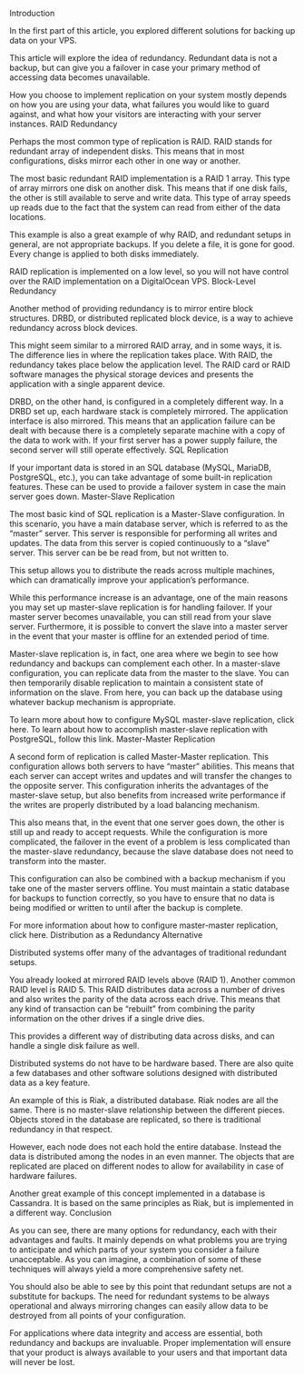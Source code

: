 Introduction

In the first part of this article, you explored different solutions for backing up data on your VPS.

This article will explore the idea of redundancy. Redundant data is not a backup, but can give you a failover in case your primary method of accessing data becomes unavailable.

How you choose to implement replication on your system mostly depends on how you are using your data, what failures you would like to guard against, and what how your visitors are interacting with your server instances.
RAID Redundancy

Perhaps the most common type of replication is RAID. RAID stands for redundant array of independent disks. This means that in most configurations, disks mirror each other in one way or another.

The most basic redundant RAID implementation is a RAID 1 array. This type of array mirrors one disk on another disk. This means that if one disk fails, the other is still available to serve and write data. This type of array speeds up reads due to the fact that the system can read from either of the data locations.

This example is also a great example of why RAID, and redundant setups in general, are not appropriate backups. If you delete a file, it is gone for good. Every change is applied to both disks immediately.

RAID replication is implemented on a low level, so you will not have control over the RAID implementation on a DigitalOcean VPS.
Block-Level Redundancy

Another method of providing redundancy is to mirror entire block structures. DRBD, or distributed replicated block device, is a way to achieve redundancy across block devices.

This might seem similar to a mirrored RAID array, and in some ways, it is. The difference lies in where the replication takes place. With RAID, the redundancy takes place below the application level. The RAID card or RAID software manages the physical storage devices and presents the application with a single apparent device.

DRBD, on the other hand, is configured in a completely different way. In a DRBD set up, each hardware stack is completely mirrored. The application interface is also mirrored. This means that an application failure can be dealt with because there is a completely separate machine with a copy of the data to work with. If your first server has a power supply failure, the second server will still operate effectively.
SQL Replication

If your important data is stored in an SQL database (MySQL, MariaDB, PostgreSQL, etc.), you can take advantage of some built-in replication features. These can be used to provide a failover system in case the main server goes down.
Master-Slave Replication

The most basic kind of SQL replication is a Master-Slave configuration. In this scenario, you have a main database server, which is referred to as the “master” server. This server is responsible for performing all writes and updates. The data from this server is copied continuously to a “slave” server. This server can be be read from, but not written to.

This setup allows you to distribute the reads across multiple machines, which can dramatically improve your application’s performance.

While this performance increase is an advantage, one of the main reasons you may set up master-slave replication is for handling failover. If your master server becomes unavailable, you can still read from your slave server. Furthermore, it is possible to convert the slave into a master server in the event that your master is offline for an extended period of time.

Master-slave replication is, in fact, one area where we begin to see how redundancy and backups can complement each other. In a master-slave configuration, you can replicate data from the master to the slave. You can then temporarily disable replication to maintain a consistent state of information on the slave. From here, you can back up the database using whatever backup mechanism is appropriate.

To learn more about how to configure MySQL master-slave replication, click here. To learn about how to accomplish master-slave replication with PostgreSQL, follow this link.
Master-Master Replication

A second form of replication is called Master-Master replication. This configuration allows both servers to have “master” abilities. This means that each server can accept writes and updates and will transfer the changes to the opposite server. This configuration inherits the advantages of the master-slave setup, but also benefits from increased write performance if the writes are properly distributed by a load balancing mechanism.

This also means that, in the event that one server goes down, the other is still up and ready to accept requests. While the configuration is more complicated, the failover in the event of a problem is less complicated than the master-slave redundancy, because the slave database does not need to transform into the master.

This configuration can also be combined with a backup mechanism if you take one of the master servers offline. You must maintain a static database for backups to function correctly, so you have to ensure that no data is being modified or written to until after the backup is complete.

For more information about how to configure master-master replication, click here.
Distribution as a Redundancy Alternative

Distributed systems offer many of the advantages of traditional redundant setups.

You already looked at mirrored RAID levels above (RAID 1). Another common RAID level is RAID 5. This RAID distributes data across a number of drives and also writes the parity of the data across each drive. This means that any kind of transaction can be “rebuilt” from combining the parity information on the other drives if a single drive dies.

This provides a different way of distributing data across disks, and can handle a single disk failure as well.

Distributed systems do not have to be hardware based. There are also quite a few databases and other software solutions designed with distributed data as a key feature.

An example of this is Riak, a distributed database. Riak nodes are all the same. There is no master-slave relationship between the different pieces. Objects stored in the database are replicated, so there is traditional redundancy in that respect.

However, each node does not each hold the entire database. Instead the data is distributed among the nodes in an even manner. The objects that are replicated are placed on different nodes to allow for availability in case of hardware failures.

Another great example of this concept implemented in a database is Cassandra. It is based on the same principles as Riak, but is implemented in a different way.
Conclusion

As you can see, there are many options for redundancy, each with their advantages and faults. It mainly depends on what problems you are trying to anticipate and which parts of your system you consider a failure unacceptable. As you can imagine, a combination of some of these techniques will always yield a more comprehensive safety net.

You should also be able to see by this point that redundant setups are not a substitute for backups. The need for redundant systems to be always operational and always mirroring changes can easily allow data to be destroyed from all points of your configuration.

For applications where data integrity and access are essential, both redundancy and backups are invaluable. Proper implementation will ensure that your product is always available to your users and that important data will never be lost.

